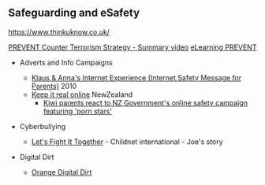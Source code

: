 Safeguarding and eSafety
------------------------

https://www.thinkuknow.co.uk/

[PREVENT Counter Terrorism Strategy - Summary video](https://www.youtube.com/watch?v=kAFJhn9b0mQ)
[eLearning PREVENT](https://www.elearning.prevent.homeoffice.gov.uk)


* Adverts and Info Campaigns
    * [Klaus & Anna's Internet Experience (Internet Safety Message for Parents)](https://www.youtube.com/watch?v=PKUaIDPAFQY) 2010
    * [Keep it real online](https://www.keepitrealonline.govt.nz/) NewZealand
        * [Kiwi parents react to NZ Government's online safety campaign featuring 'porn stars'](https://www.thehits.co.nz/the-latest/kiwi-parents-react-to-nz-governments-online-safety-campaign-featuring-porn-stars/)


* Cyberbullying
    * [Let's Fight It Together](https://www.youtube.com/watch?v=dubA2vhIlrg) - Childnet international - Joe's story

* Digital Dirt
    * [Orange Digital Dirt](https://www.youtube.com/watch?v=JJfw3xt4emY)

